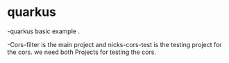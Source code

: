 # quarkus
-quarkus basic example .

-Cors-filter is the main project and nicks-cors-test  is the testing project for the cors. we need both Projects for testing the cors.  

